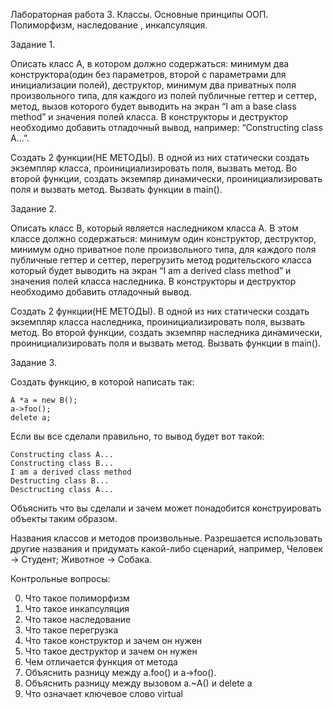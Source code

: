 Лабораторная работа 3. Классы. Основные принципы ООП. Полиморфизм, наследование , инкапсуляция.

Задание 1. 

Описать класс A, в котором должно содержаться: минимум два конструктора(один без параметров, второй с параметрами для инициализации полей), деструктор, минимум два приватных поля произвольного типа, для каждого из полей публичные геттер и сеттер, метод, вызов которого будет выводить на экран “I am a base class method” и значения полей класса. В конструкторы и деструктор необходимо добавить отладочный вывод, например: “Constructing class A…”.

Создать 2 функции(НЕ МЕТОДЫ). В одной из них статически создать экземпляр класса, проинициализировать поля, вызвать метод. Во второй функции, создать экземпяр динамически, проинициализировать поля и вызвать метод. Вызвать функции в main().

Задание 2.

Описать класс B, который является наследником класса A. В этом классе должно содержаться: минимум один конструктор, деструктор, минимум одно приватное поле произвольного типа, для каждого поля публичные геттер и сеттер, перегрузить метод родительского класса который будет выводить на экран “I am a derived class method” и значения полей класса наследника. В конструкторы и деструктор необходимо добавить отладочный вывод.

Создать 2 функции(НЕ МЕТОДЫ). В одной из них статически создать экземпляр класса наследника, проинициализировать поля, вызвать метод. Во второй функции, создать экземпяр наследника динамически, проинициализировать поля и вызвать метод. Вызвать функции в main().

Задание 3.   

Создать функцию, в которой написать так:

	A *a = new B();
	a->foo();
	delete a;
	
Если вы все сделали правильно, то вывод будет вот такой:

	Constructing class A...
	Constructing class B...
	I am a derived class method
	Destructing class B...
	Desctructing class A...

Объяснить что вы сделали и зачем может понадобится конструировать объекты таким образом.

Названия классов и методов произвольные. Разрешается использовать другие названия и придумать какой-либо сценарий, например, Человек -> Студент; Животное -> Собака.

Контрольные вопросы:

0) Что такое полиморфизм
1) Что такое инкапсуляция
2) Что такое наследование
3) Что такое перегрузка
4) Что такое конструктор и зачем он нужен
5) Что такое деструктор и зачем он нужен
6) Чем отличается функция от метода
7) Объяснить разницу между a.foo() и a->foo().
8) Объяснить разницу между вызовом a.~A() и delete a
9) Что означает ключевое слово virtual
